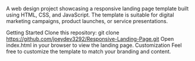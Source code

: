 A web design project showcasing a responsive landing page template built using HTML, CSS, and JavaScript. 
The template is suitable for digital marketing campaigns, product launches, or service presentations.

Getting Started
Clone this repository: git clone https://github.com/joeydev3292/Responsive-Landing-Page.git
Open index.html in your browser to view the landing page.
Customization
Feel free to customize the template to match your branding and content.
